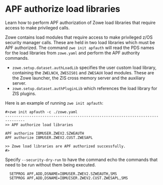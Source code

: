 # APF authorize load libraries

Learn how to perform APF authorization of Zowe load libraries that require access to make privileged calls.

Zowe contains load modules that require access to make privileged z/OS security manager calls.  These are held in two load libraries which must be APF authorized. The command `zwe init apfauth` will read the PDS names for the load libraries from `zowe.yaml` and perform the APF authority commands.  

- `zowe.setup.dataset.authLoadLib` specifies the user custom load library, containing the `ZWELNCH`, `ZWESIS01` and `ZWESAUX` load modules.  These are the Zowe launcher, the ZIS cross memory server and the auxiliary server.  
- `zowe.setup.dataset.authPluginLib` which references the load library for ZIS plugins.  

Here is an example of running `zwe init apfauth`: 

```
#>zwe init apfauth -c ./zowe.yaml
-------------------------------------------------------------------------------
>> APF authorize load libraries

APF authorize IBMUSER.ZWEV2.SZWEAUTH
APF authorize IBMUSER.ZWEV2.CUST.ZWESAPL

>> Zowe load libraries are APF authorized successfully.
#>
```

Specify `--security-dry-run` to have the command echo the commands that need to be run without them being executed.  

```
  SETPROG APF,ADD,DSNAME=IBMUSER.ZWEV2.SZWEAUTH,SMS
  SETPROG APF,ADD,DSNAME=IBMUISER.ZWEV2.CUST.ZWESAPL,SMS
```
